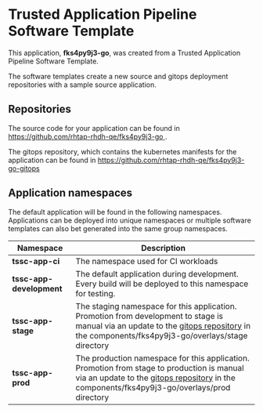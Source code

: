 # Trusted Application Pipeline Software Template

This application, **fks4py9j3-go**, was created from a Trusted Application Pipeline Software Template.

The software templates create a new source and gitops deployment repositories with a sample source application. 

## Repositories

The source code for your application can be found in [https://github.com/rhtap-rhdh-qe/fks4py9j3-go ](https://github.com/rhtap-rhdh-qe/fks4py9j3-go ).
 
The gitops repository, which contains the kubernetes manifests for the application can be found in 
[https://github.com/rhtap-rhdh-qe/fks4py9j3-go-gitops ](https://github.com/rhtap-rhdh-qe/fks4py9j3-go-gitops ) 

## Application namespaces 

The default application will be found in the following namespaces. Applications can be deployed into unique namespaces or multiple software templates can also bet generated into the same group namespaces.  

|  Namespace   |  Description   |  
| -------- | -------- |
| **tssc-app-ci** | The namespace used for CI workloads |
| **tssc-app-development** | The default application during development. Every build will be deployed to this namespace for testing. |
| **tssc-app-stage** | The staging namespace for this application. Promotion from development to stage is manual via an update to the [gitops repository](https://github.com/rhtap-rhdh-qe/fks4py9j3-go-gitops ) in the components/fks4py9j3-go/overlays/stage directory |
| **tssc-app-prod** | The production namespace for this application. Promotion from stage to production is manual via an update to the [gitops repository](https://github.com/rhtap-rhdh-qe/fks4py9j3-go-gitops ) in the components/fks4py9j3-go/overlays/prod directory |